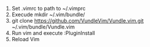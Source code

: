 1) Set .vimrc to path to ~/.vimprc
2) Execude mkdir ~/.vim/bundle/
3) git clone https://github.com/VundleVim/Vundle.vim.git ~/.vim/bundle/Vundle.vim
2) Run vim and execute :PluginInstall
3) Reload Vim
